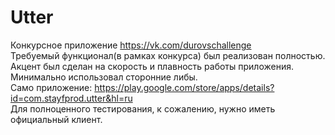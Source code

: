 # Utter

Конкурсное приложение https://vk.com/durovschallenge  
Требуемый функционал(в рамках конкурса) был реализован полностью.  
Акцент был сделан на скорость и плавность работы приложения.   
Минимально использовал сторонние либы.  
Само приложение: https://play.google.com/store/apps/details?id=com.stayfprod.utter&hl=ru  
Для полноценного тестирования, к сожалению, нужно иметь официальный клиент. 

